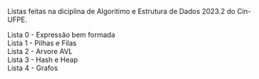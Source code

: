 Listas feitas na diciplina de Algoritimo e Estrutura de Dados 2023.2 do Cin-UFPE.

Lista 0 - Expressão bem formada\
Lista 1 - Pilhas e Filas\
Lista 2 - Arvore AVL\
Lista 3 - Hash e Heap\
Lista 4 - Grafos
